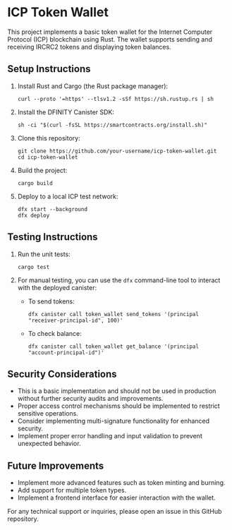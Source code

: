 # ICP Token Wallet

This project implements a basic token wallet for the Internet Computer Protocol (ICP) blockchain using Rust. The wallet supports sending and receiving IRCRC2 tokens and displaying token balances.

## Setup Instructions

1. Install Rust and Cargo (the Rust package manager):
   ```
   curl --proto '=https' --tlsv1.2 -sSf https://sh.rustup.rs | sh
   ```

2. Install the DFINITY Canister SDK:
   ```
   sh -ci "$(curl -fsSL https://smartcontracts.org/install.sh)"
   ```

3. Clone this repository:
   ```
   git clone https://github.com/your-username/icp-token-wallet.git
   cd icp-token-wallet
   ```

4. Build the project:
   ```
   cargo build
   ```

5. Deploy to a local ICP test network:
   ```
   dfx start --background
   dfx deploy
   ```

## Testing Instructions

1. Run the unit tests:
   ```
   cargo test
   ```

2. For manual testing, you can use the `dfx` command-line tool to interact with the deployed canister:

   - To send tokens:
     ```
     dfx canister call token_wallet send_tokens '(principal "receiver-principal-id", 100)'
     ```

   - To check balance:
     ```
     dfx canister call token_wallet get_balance '(principal "account-principal-id")'
     ```

## Security Considerations

- This is a basic implementation and should not be used in production without further security audits and improvements.
- Proper access control mechanisms should be implemented to restrict sensitive operations.
- Consider implementing multi-signature functionality for enhanced security.
- Implement proper error handling and input validation to prevent unexpected behavior.

## Future Improvements

- Implement more advanced features such as token minting and burning.
- Add support for multiple token types.
- Implement a frontend interface for easier interaction with the wallet.

For any technical support or inquiries, please open an issue in this GitHub repository.
